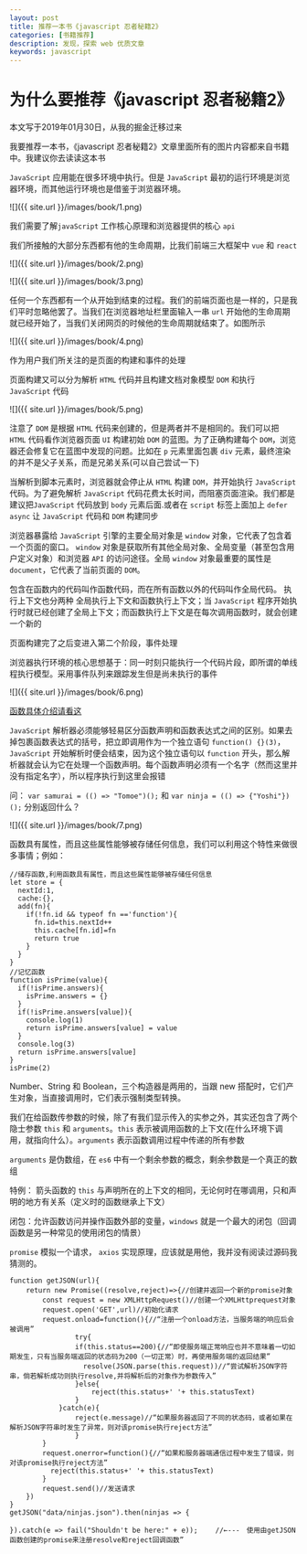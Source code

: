 ```yaml
---
layout: post
title: 推荐一本书《javascript 忍者秘籍2》
categories: [书籍推荐]
description: 发现，探索 web 优质文章
keywords: javascript 
---
```



# 为什么要推荐《javascript 忍者秘籍2》
本文写于2019年01月30日，从我的掘金迁移过来


我要推荐一本书，《javascript 忍者秘籍2》文章里面所有的图片内容都来自书籍中。我建议你去读读这本书

`JavaScript` 应用能在很多环境中执行。但是 `JavaScript` 最初的运行环境是浏览器环境，而其他运行环境也是借鉴于浏览器环境。


![]({{ site.url }}/images/book/1.png)


我们需要了解`javaScript` 工作核心原理和浏览器提供的核心 `api` 

我们所接触的大部分东西都有他的生命周期，比我们前端三大框架中 `vue` 和 `react`

![]({{ site.url }}/images/book/2.png)

![]({{ site.url }}/images/book/3.png)

任何一个东西都有一个从开始到结束的过程。我们的前端页面也是一样的，只是我们平时忽略他罢了。当我们在浏览器地址栏里面输入一串 `url` 开始他的生命周期就已经开始了，当我们关闭网页的时候他的生命周期就结束了。如图所示

![]({{ site.url }}/images/book/4.png)


作为用户我们所关注的是页面的构建和事件的处理

页面构建又可以分为解析 `HTML` 代码并且构建文档对象模型 `DOM` 和执行 `JavaScript` 代码

![]({{ site.url }}/images/book/5.png)

注意了 `DOM` 是根据 `HTML` 代码来创建的，但是两者并不是相同的。我们可以把 `HTML` 代码看作浏览器页面 `UI` 构建初始 `DOM` 的蓝图。为了正确构建每个 `DOM`，浏览器还会修复它在蓝图中发现的问题。比如在 `p` 元素里面包裹 `div` 元素，最终渲染的并不是父子关系，而是兄弟关系(可以自己尝试一下)

当解析到脚本元素时，浏览器就会停止从 `HTML` 构建 `DOM`，并开始执行 `JavaScript` 代码。为了避免解析 `JavaScript` 代码花费太长时间，而阻塞页面渲染。我们都是建议把`JavaScript` 代码放到 `body` 元素后面.或者在 `script` 标签上面加上 `defer async` 让 `JavaScript` 代码和 `DOM` 构建同步

浏览器暴露给 `JavaScript` 引擎的主要全局对象是 `window` 对象，它代表了包含着一个页面的窗口。 `window` 对象是获取所有其他全局对象、全局变量（甚至包含用户定义对象）和浏览器 `API` 的访问途径。全局 `window` 对象最重要的属性是 `document`，它代表了当前页面的 `DOM`。

包含在函数内的代码叫作函数代码，而在所有函数以外的代码叫作全局代码。
执行上下文也分两种 全局执行上下文和函数执行上下文；当 `JavaScript` 程序开始执行时就已经创建了全局上下文；而函数执行上下文是在每次调用函数时，就会创建一个新的
                         
页面构建完了之后变进入第二个阶段，事件处理

浏览器执行环境的核心思想基于：同一时刻只能执行一个代码片段，即所谓的单线程执行模型。采用事件队列来跟踪发生但是尚未执行的事件

![]({{ site.url }}/images/book/6.png)
 
 [函数具体介绍请看这](https://juejin.im/post/5aadbc31f265da239530c3c1)

 `JavaScript` 解析器必须能够轻易区分函数声明和函数表达式之间的区别。如果去掉包裹函数表达式的括号，把立即调用作为一个独立语句 `function() {}(3)`，`JavaScript` 开始解析时便会结束，因为这个独立语句以 `function` 开头，那么解析器就会认为它在处理一个函数声明。每个函数声明必须有一个名字（然而这里并没有指定名字），所以程序执行到这里会报错
 
 问： `var samurai = (() => "Tomoe")();` 和 `var ninja = (() => {"Yoshi"})();` 分别返回什么？
  
![]({{ site.url }}/images/book/7.png)

  
 函数具有属性，而且这些属性能够被存储任何信息，我们可以利用这个特性来做很多事情；例如：
  
  ```
  //储存函数,利用函数具有属性，而且这些属性能够被存储任何信息
  let store = {
    nextId:1,
    cache:{},
    add(fn){
      if(!fn.id && typeof fn =='function'){
        fn.id=this.nextId++
        this.cache[fn.id]=fn
        return true
      }
    }
  }
  //记忆函数
  function isPrime(value){
    if(!isPrime.answers){
      isPrime.answers = {}
    }
    if(!isPrime.answers[value]){
      console.log(1)
      return isPrime.answers[value] = value
    }
    console.log(3)
    return isPrime.answers[value]
  }
  isPrime(2)
```
Number、String 和 Boolean，三个构造器是两用的，当跟 new 搭配时，它们产生对象，当直接调用时，它们表示强制类型转换。


我们在给函数传参数的时候，除了有我们显示传入的实参之外，其实还包含了两个隐士参数 `this` 和 `arguments`。`this` 表示被调用函数的上下文(在什么环境下调用，就指向什么）。`arguments` 表示函数调用过程中传递的所有参数

`arguments` 是伪数组，在 `es6` 中有一个剩余参数的概念，剩余参数是一个真正的数组

特例： 箭头函数的 `this` 与声明所在的上下文的相同，无论何时在哪调用，只和声明的地方有关系（定义时的函数继承上下文）

闭包：允许函数访问并操作函数外部的变量，`windows` 就是一个最大的闭包（回调函数是另一种常见的使用闭包的情景）

`promise`  模拟一个请求， `axios` 实现原理，应该就是用他，我并没有阅读过源码我猜测的。

```
function getJSON(url){
    return new Promise((resolve,reject)=>{//创建并返回一个新的promise对象
        const request = new XMLHttpRequest()//创建一个XMLHttprequest对象
        request.open('GET',url)//初始化请求
        request.onload=function(){//“注册一个onload方法，当服务端的响应后会被调用”
                try{
                if(this.status==200){//“即使服务端正常响应也并不意味着一切如期发生，只有当服务端返回的状态码为200（一切正常）时，再使用服务端的返回结果”
                  resolve(JSON.parse(this.request))//“尝试解析JSON字符串，倘若解析成功则执行resolve,并将解析后的对象作为参数传入”
                }else{
                    reject(this.status+' '+ this.statusText)
                }
            }catch(e){
                reject(e.message)//“如果服务器返回了不同的状态码，或者如果在解析JSON字符串时发生了异常，则对该promise执行reject方法”
                }
        }
        request.onerror=function(){//“如果和服务器端通信过程中发生了错误，则对该promise执行reject方法”
          reject(this.status+' '+ this.statusText)
        }
        request.send()//发送请求
    })
}
getJSON("data/ninjas.json").then(ninjas => {

}).catch(e => fail("Shouldn't be here:" + e)); 　　//←---　使用由getJSON函数创建的promise来注册resolve和reject回调函数”

```                               
   


    
